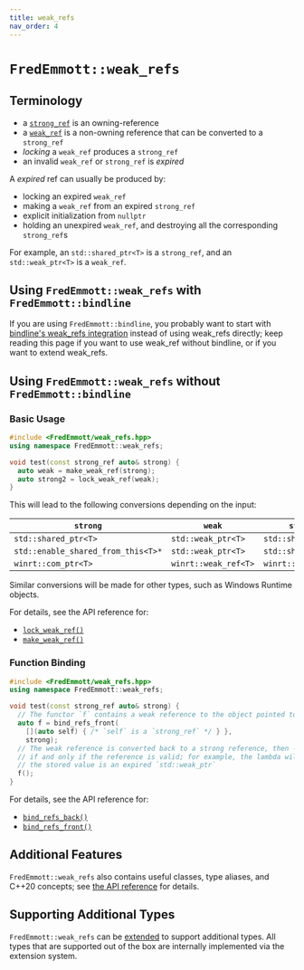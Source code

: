 ```yaml
---
title: weak_refs
nav_order: 4
---
```


# `FredEmmott::weak_refs`

## Terminology

- a [`strong_ref`](reference/concepts/strong_ref.md) is an owning-reference
- a [`weak_ref`](reference/concepts/weak_ref.md) is a non-owning reference that can be converted to a `strong_ref`
- *locking* a `weak_ref` produces a `strong_ref`
- an invalid `weak_ref` or `strong_ref` is *expired*

A *expired* ref can usually be produced by:
- locking an expired `weak_ref`
- making a `weak_ref` from an expired `strong_ref`
- explicit initialization from `nullptr`
- holding an unexpired `weak_ref`, and destroying all the corresponding `strong_ref`s

For example, an `std::shared_ptr<T>` is a `strong_ref`, and an `std::weak_ptr<T>` is a `weak_ref`.

## Using `FredEmmott::weak_refs` with `FredEmmott::bindline`

If you are using `FredEmmott::bindline`, you probably want to start with [bindline's weak_refs integration](../bindline/weak_refs.md) instead of using weak_refs directly; keep reading this page if you want to use weak_ref without bindline, or if you want to extend weak_refs.

## Using `FredEmmott::weak_refs` without `FredEmmott::bindline`

### Basic Usage

```c++
#include <FredEmmott/weak_refs.hpp>
using namespace FredEmmott::weak_refs;

void test(const strong_ref auto& strong) {
  auto weak = make_weak_ref(strong);
  auto strong2 = lock_weak_ref(weak);
}
```

This will lead to the following conversions depending on the input:

| `strong`                           | `weak`               | `strong2`            |
|------------------------------------|----------------------|----------------------|
| `std::shared_ptr<T>`               | `std::weak_ptr<T>`   | `std::shared_ptr<T>` |
| `std::enable_shared_from_this<T>*` | `std::weak_ptr<T>`   | `std::shared_ptr<T>` |
| `winrt::com_ptr<T>`                | `winrt::weak_ref<T>` | `winrt::com_ptr<T>`  |

Similar conversions will be made for other types, such as Windows Runtime objects.

For details, see the API reference for:
- [`lock_weak_ref()`](reference/functions/lock_weak_ref.md)
- [`make_weak_ref()`](reference/functions/make_weak_ref.md)

### Function Binding

```c++
#include <FredEmmott/weak_refs.hpp>
using namespace FredEmmott::weak_refs;

void test(const strong_ref auto& strong) {
  // The functor `f` contains a weak reference to the object pointed to by `strong`
  auto f = bind_refs_front(
    [](auto self) { /* `self` is a `strong_ref` */ } },
    strong);
  // The weak reference is converted back to a strong reference, then - the lambda is invoked
  // if and only if the reference is valid; for example, the lambda will not be invoked if
  // the stored value is an expired `std::weak_ptr`
  f();
}
```

For details, see the API reference for:
- [`bind_refs_back()`](reference/functions/bind_refs_back.md)
- [`bind_refs_front()`](reference/functions/bind_refs_front.md)

## Additional Features

`FredEmmott::weak_refs` also contains useful classes, type aliases, and C++20 concepts; see [the API reference](reference/index.md) for details.

## Supporting Additional Types

`FredEmmott::weak_refs` can be [extended](extending/index.md) to support additional types. All types that are supported out of the box are internally implemented via the extension system.
